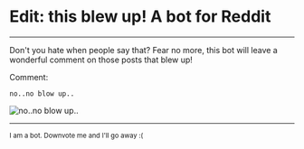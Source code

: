 # Edit: this blew up! A bot for Reddit
---
Don't you hate when people say that? Fear no more, this bot will leave a wonderful comment on those posts that blew up!

Comment:


`no..no blow up..`

![no..no blow up..](http://m.memegen.com/1494ir.jpg)
***
<sub>I am a bot. Downvote me and I'll go away :(</sub>
